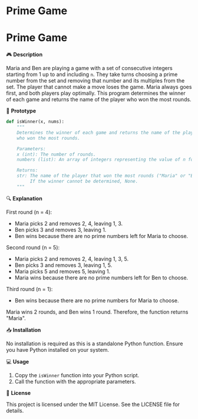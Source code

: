# Prime Game

# Prime Game

🎮 **Description**

Maria and Ben are playing a game with a set of consecutive integers starting from 1 up to and including `n`. They take turns choosing a prime number from the set and removing that number and its multiples from the set. The player that cannot make a move loses the game. Maria always goes first, and both players play optimally. This program determines the winner of each game and returns the name of the player who won the most rounds.

📝 **Prototype**

```python
def isWinner(x, nums):
    """
    Determines the winner of each game and returns the name of the player
    who won the most rounds.

    Parameters:
    x (int): The number of rounds.
    numbers (list): An array of integers representing the value of n for each round.

    Returns:
    str: The name of the player that won the most rounds ("Maria" or "Ben").
         If the winner cannot be determined, None.
    """
```

🔍 **Explanation**

First round (n = 4):

- Maria picks 2 and removes 2, 4, leaving 1, 3.
- Ben picks 3 and removes 3, leaving 1.
- Ben wins because there are no prime numbers left for Maria to choose.

Second round (n = 5):

- Maria picks 2 and removes 2, 4, leaving 1, 3, 5.
- Ben picks 3 and removes 3, leaving 1, 5.
- Maria picks 5 and removes 5, leaving 1.
- Maria wins because there are no prime numbers left for Ben to choose.

Third round (n = 1):

- Ben wins because there are no prime numbers for Maria to choose.

Maria wins 2 rounds, and Ben wins 1 round. Therefore, the function returns "Maria".

📥 **Installation**

No installation is required as this is a standalone Python function. Ensure you have Python installed on your system.

💻 **Usage**

1. Copy the `isWinner` function into your Python script.
2. Call the function with the appropriate parameters.

📄 **License**

This project is licensed under the MIT License. See the LICENSE file for details.
